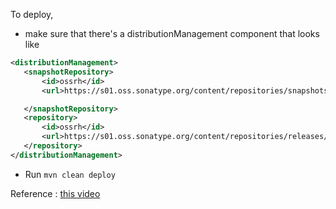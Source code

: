 To deploy,
 - make sure that there's a distributionManagement component that looks like 
 ```xml
 <distributionManagement>
    <snapshotRepository>
        <id>ossrh</id>
        <url>https://s01.oss.sonatype.org/content/repositories/snapshots/</url>

    </snapshotRepository>
    <repository>
        <id>ossrh</id>
        <url>https://s01.oss.sonatype.org/content/repositories/releases/</url>
    </repository>
</distributionManagement>
 ```
 - Run `mvn clean deploy`

Reference : [this video](https://www.youtube.com/watch?v=bxP9IuJbcDQ)